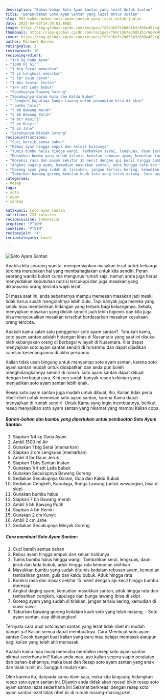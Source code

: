 ```yaml
---
description: "Bahan-bahan Soto Ayam Santan yang lezat Untuk Jualan"
title: "Bahan-bahan Soto Ayam Santan yang lezat Untuk Jualan"
slug: 962-bahan-bahan-soto-ayam-santan-yang-lezat-untuk-jualan
date: 2021-04-03T14:30:01.848Z
image: https://img-global.cpcdn.com/recipes/f89c1bb7e2b851b3/680x482cq70/soto-ayam-santan-foto-resep-utama.jpg
thumbnail: https://img-global.cpcdn.com/recipes/f89c1bb7e2b851b3/680x482cq70/soto-ayam-santan-foto-resep-utama.jpg
cover: https://img-global.cpcdn.com/recipes/f89c1bb7e2b851b3/680x482cq70/soto-ayam-santan-foto-resep-utama.jpg
author: Michael Barnes
ratingvalue: 3
reviewcount: 10
recipeingredient:
- "1/4 kg Dada Ayam"
- "1500 ml Air"
- "1 btg Serai memarkan"
- "2 cm Lengkuas memarkan"
- "3 lbr Daun Jeruk"
- "1 bks Santan Instan"
- "1/4 sdt Lada bubuk"
- "Secukupnya Bawang Goreng"
- "Secukupnya Garam Gula dan Kaldu Bubuk"
- " Cengkeh Kapulaga Bunga Lawang untuk wewangian bisa di skip"
- " bumbu halus"
- "7 bh Bawang merah"
- "5 bh Bawang Putih"
- "4 btr Kemiri"
- "2 cm Kunyit"
- "2 cm Jahe"
- "Secukupnya Minyak Goreng"
recipeinstructions:
- "Cuci bersih semua bahan"
- "Rebus ayam hingga empuk dan keluar kaldunya"
- "Tumis bumbu halus hingga wangi. Tambahkan serai, lengkuas, daun jeruk dan lada bubuk, aduk hingga rata kemudian sisihkan"
- "Masukkan bumbu yang sudah ditumis kedalam rebusan ayam, kemudian tambahkan garam, gula dan kaldu bubuk. Aduk hingga rata"
- "Koreksi rasa dan masak sekitar 15 menit dengan api kecil hingga bumbu meresap"
- "Angkat daging ayam, kemudian masukkan santan, aduk hingga rata dan tambahkan cengkeh, kapulaga dan bunga lawang (bisa di skip)"
- "Goreng ayam yang sudah di tiriskan, jangan terlalu kering, kemudian di suwir suwir"
- "Taburkan bawang goreng kedalam kuah soto yang telah matang. Soto ayam santan, siap dihidangkan!"
categories:
- Resep
tags:
- soto
- ayam
- santan

katakunci: soto ayam santan 
nutrition: 223 calories
recipecuisine: Indonesian
preptime: "PT10M"
cooktime: "PT51M"
recipeyield: "4"
recipecategory: Lunch

---
```



![Soto Ayam Santan](https://img-global.cpcdn.com/recipes/f89c1bb7e2b851b3/680x482cq70/soto-ayam-santan-foto-resep-utama.jpg)

Apabila kita seorang wanita, mempersiapkan masakan lezat untuk keluarga tercinta merupakan hal yang membahagiakan untuk kita sendiri. Peran seorang  wanita bukan cuma mengurus rumah saja, namun anda juga harus menyediakan kebutuhan nutrisi tercukupi dan juga masakan yang dikonsumsi orang tercinta wajib lezat.

Di masa  saat ini, anda sebenarnya mampu memesan masakan jadi meski tidak harus susah mengolahnya lebih dulu. Tapi banyak juga mereka yang selalu mau memberikan hidangan yang terbaik bagi keluarganya. Sebab, menyajikan masakan yang diolah sendiri jauh lebih higienis dan kita juga bisa menyesuaikan masakan tersebut berdasarkan masakan kesukaan orang tercinta. 



Apakah kamu salah satu penggemar soto ayam santan?. Tahukah kamu, soto ayam santan adalah hidangan khas di Nusantara yang saat ini disukai oleh kebanyakan orang di berbagai wilayah di Nusantara. Kita dapat menyajikan soto ayam santan sendiri di rumahmu dan dapat dijadikan camilan kesenanganmu di akhir pekanmu.

Kalian tidak usah bingung untuk menyantap soto ayam santan, karena soto ayam santan mudah untuk didapatkan dan anda pun boleh menghidangkannya sendiri di rumah. soto ayam santan dapat dibuat dengan berbagai cara. Kini pun sudah banyak resep kekinian yang menjadikan soto ayam santan lebih enak.

Resep soto ayam santan juga mudah untuk dibuat, lho. Kalian tidak perlu ribet-ribet untuk memesan soto ayam santan, karena Kamu dapat menyajikan di rumah sendiri. Untuk Kamu yang ingin membuatnya, berikut resep menyajikan soto ayam santan yang nikamat yang mampu Kalian coba.

<!--inarticleads1-->

##### Bahan-bahan dan bumbu yang diperlukan untuk pembuatan Soto Ayam Santan:

1. Siapkan 1/4 kg Dada Ayam
1. Ambil 1500 ml Air
1. Gunakan 1 btg Serai (memarkan)
1. Siapkan 2 cm Lengkuas (memarkan)
1. Ambil 3 lbr Daun Jeruk
1. Siapkan 1 bks Santan Instan
1. Gunakan 1/4 sdt Lada bubuk
1. Gunakan Secukupnya Bawang Goreng
1. Sediakan Secukupnya Garam, Gula dan Kaldu Bubuk
1. Sediakan  Cengkeh, Kapulaga, Bunga Lawang (untuk wewangian, bisa di skip)
1. Gunakan  bumbu halus
1. Siapkan 7 bh Bawang merah
1. Ambil 5 bh Bawang Putih
1. Siapkan 4 btr Kemiri
1. Gunakan 2 cm Kunyit
1. Ambil 2 cm Jahe
1. Sediakan Secukupnya Minyak Goreng




<!--inarticleads2-->

##### Cara membuat Soto Ayam Santan:

1. Cuci bersih semua bahan
1. Rebus ayam hingga empuk dan keluar kaldunya
1. Tumis bumbu halus hingga wangi. Tambahkan serai, lengkuas, daun jeruk dan lada bubuk, aduk hingga rata kemudian sisihkan
1. Masukkan bumbu yang sudah ditumis kedalam rebusan ayam, kemudian tambahkan garam, gula dan kaldu bubuk. Aduk hingga rata
1. Koreksi rasa dan masak sekitar 15 menit dengan api kecil hingga bumbu meresap
1. Angkat daging ayam, kemudian masukkan santan, aduk hingga rata dan tambahkan cengkeh, kapulaga dan bunga lawang (bisa di skip)
1. Goreng ayam yang sudah di tiriskan, jangan terlalu kering, kemudian di suwir suwir
1. Taburkan bawang goreng kedalam kuah soto yang telah matang. - Soto ayam santan, siap dihidangkan!




Ternyata cara buat soto ayam santan yang lezat tidak ribet ini mudah banget ya! Kalian semua dapat membuatnya. Cara Membuat soto ayam santan Cocok banget buat kalian yang baru mau belajar memasak ataupun bagi kalian yang telah ahli memasak.

Apakah kamu mau mulai mencoba membikin resep soto ayam santan nikmat sederhana ini? Kalau anda mau, ayo kalian segera siapin peralatan dan bahan-bahannya, maka buat deh Resep soto ayam santan yang enak dan tidak rumit ini. Sungguh mudah kan. 

Oleh karena itu, daripada kamu diam saja, maka kita langsung hidangkan resep soto ayam santan ini. Dijamin anda tiidak akan nyesel bikin resep soto ayam santan lezat sederhana ini! Selamat berkreasi dengan resep soto ayam santan lezat tidak ribet ini di rumah masing-masing,oke!.

